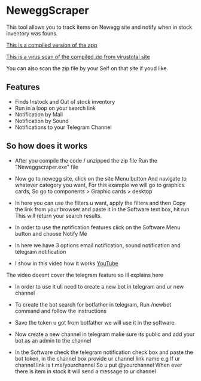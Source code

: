 # NeweggScraper
This tool allows you to track items on Newegg site and notify when in stock inventory was founs.

[This is a compiled version of the app](https://did.li/XTPfT)

[This is a virus scan of the compiled zip from virustotal site](https://www.virustotal.com/gui/file/1d0324085e9779cb59146c9b1985dd9370a15986a976f4474a6137e7e80b5ff7/detection)

You can also scan the zip file by your Self on that site if youd like.

## Features
- Finds Instock and Out of stock inventory
- Run in a loop on your search link
- Notification by Mail
- Notification by Sound
- Notifications to your Telegram Channel



## So how does it works

- After you compile the code / unzipped the zip file Run the "Neweggscraper.exe" file

- Now go to newegg site, click on the site Menu button And navigate to whatever category you want, For this example we will go to graphics cards, So go to components > Graphic cards > desktop

- In here you can use the filters u want, apply the filters and then Copy the link from your browser and paste it in the Software text box, hit run This will return your search results.

- In order to use the notification features click on the Software Menu button and choose Notify Me

- In here we have 3 options email notification, sound notification and telegram notification

- I show in this video how it works [YouTube](https://youtu.be/uw7knG21juA)

The video doesnt cover the telegram feature so ill explains here

- In order to use it ull need to create a new bot in telegram and ur new channel

- To create the bot search for botfather in telegram, Run /newbot command and follow the instructions

- Save the token u got from botfather we will use it in the software. 

- Now create a new channel in telegram make sure its public and add your bot as an admin to the channel

- In the Software check the telegram notification check box and paste the bot token, in the channel box provide ur channel link name e.g
If ur channel link is t.me/yourchannel
So u put @yourchannel When ever there is item in stock it will send a message to ur channel
